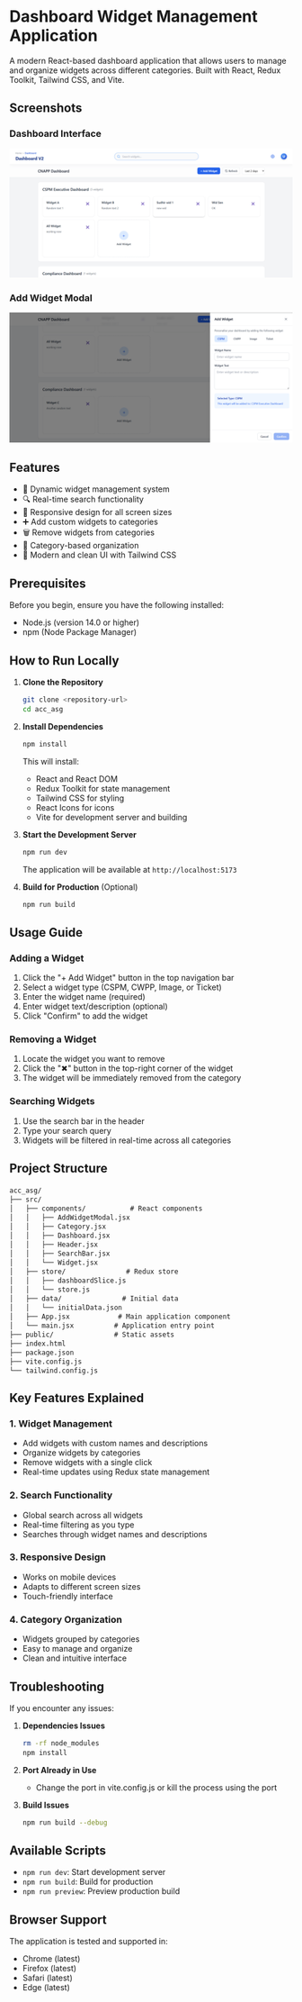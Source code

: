 # Dashboard Widget Management Application

A modern React-based dashboard application that allows users to manage and organize widgets across different categories. Built with React, Redux Toolkit, Tailwind CSS, and Vite.

## Screenshots

### Dashboard Interface
![Dashboard Interface](./src/public/my-dash.png)

### Add Widget Modal
![Add Widget Modal](./src/public/my-add-wid.png)

## Features

- 💠 Dynamic widget management system
- 🔍 Real-time search functionality
- 📱 Responsive design for all screen sizes
- ➕ Add custom widgets to categories
- 🗑️ Remove widgets from categories
- 🎯 Category-based organization
- 🎨 Modern and clean UI with Tailwind CSS

## Prerequisites

Before you begin, ensure you have the following installed:
- Node.js (version 14.0 or higher)
- npm (Node Package Manager)

## How to Run Locally

1. **Clone the Repository**
   ```bash
   git clone <repository-url>
   cd acc_asg
   ```

2. **Install Dependencies**
   ```bash
   npm install
   ```
   This will install:
   - React and React DOM
   - Redux Toolkit for state management
   - Tailwind CSS for styling
   - React Icons for icons
   - Vite for development server and building

3. **Start the Development Server**
   ```bash
   npm run dev
   ```
   The application will be available at `http://localhost:5173`

4. **Build for Production** (Optional)
   ```bash
   npm run build
   ```

## Usage Guide

### Adding a Widget
1. Click the "+ Add Widget" button in the top navigation bar
2. Select a widget type (CSPM, CWPP, Image, or Ticket)
3. Enter the widget name (required)
4. Enter widget text/description (optional)
5. Click "Confirm" to add the widget

### Removing a Widget
1. Locate the widget you want to remove
2. Click the "✖" button in the top-right corner of the widget
3. The widget will be immediately removed from the category

### Searching Widgets
1. Use the search bar in the header
2. Type your search query
3. Widgets will be filtered in real-time across all categories

## Project Structure

```
acc_asg/
├── src/
│   ├── components/           # React components
│   │   ├── AddWidgetModal.jsx
│   │   ├── Category.jsx
│   │   ├── Dashboard.jsx
│   │   ├── Header.jsx
│   │   ├── SearchBar.jsx
│   │   └── Widget.jsx
│   ├── store/               # Redux store
│   │   ├── dashboardSlice.js
│   │   └── store.js
│   ├── data/               # Initial data
│   │   └── initialData.json
│   ├── App.jsx            # Main application component
│   └── main.jsx          # Application entry point
├── public/               # Static assets
├── index.html
├── package.json
├── vite.config.js
└── tailwind.config.js
```

## Key Features Explained

### 1. Widget Management
- Add widgets with custom names and descriptions
- Organize widgets by categories
- Remove widgets with a single click
- Real-time updates using Redux state management

### 2. Search Functionality
- Global search across all widgets
- Real-time filtering as you type
- Searches through widget names and descriptions

### 3. Responsive Design
- Works on mobile devices
- Adapts to different screen sizes
- Touch-friendly interface

### 4. Category Organization
- Widgets grouped by categories
- Easy to manage and organize
- Clean and intuitive interface

## Troubleshooting

If you encounter any issues:

1. **Dependencies Issues**
   ```bash
   rm -rf node_modules
   npm install
   ```

2. **Port Already in Use**
   - Change the port in vite.config.js or kill the process using the port

3. **Build Issues**
   ```bash
   npm run build --debug
   ```

## Available Scripts

- `npm run dev`: Start development server
- `npm run build`: Build for production
- `npm run preview`: Preview production build

## Browser Support

The application is tested and supported in:
- Chrome (latest)
- Firefox (latest)
- Safari (latest)
- Edge (latest)
